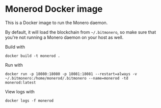 # Monerod Docker image

This is a Docker image to run the Monero daemon.

By default, it will load the blockchain from `~/.bitmonero`, so make sure that you're not running a Monero daemon on your host as well.

Build with

```docker build -t monerod .```

Run with

```docker run -p 18080:18080 -p 18081:18081 --restart=always -v ~/.bitmonero:/home/monerod/.bitmonero --name=monerod -td monerod:latest```

View logs with

```docker logs -f monerod```

